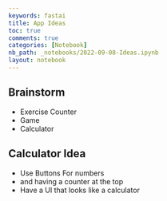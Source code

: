 ```yaml
---
keywords: fastai
title: App Ideas
toc: true
comments: true
categories: [Notebook]
nb_path: _notebooks/2022-09-08-Ideas.ipynb
layout: notebook
---
```


<!--
#################################################
### THIS FILE WAS AUTOGENERATED! DO NOT EDIT! ###
#################################################
# file to edit: _notebooks/2022-09-08-Ideas.ipynb
-->

<div class="container" id="notebook-container">
        
<div class="cell border-box-sizing text_cell rendered"><div class="inner_cell">
<div class="text_cell_render border-box-sizing rendered_html">
<h2 id="Brainstorm">Brainstorm<a class="anchor-link" href="#Brainstorm"> </a></h2><ul>
<li>Exercise Counter</li>
<li>Game</li>
<li>Calculator</li>
</ul>

</div>
</div>
</div>
<div class="cell border-box-sizing text_cell rendered"><div class="inner_cell">
<div class="text_cell_render border-box-sizing rendered_html">
<h2 id="Calculator-Idea">Calculator Idea<a class="anchor-link" href="#Calculator-Idea"> </a></h2><ul>
<li>Use Buttons For numbers</li>
<li>and having a counter at the top</li>
<li>Have a UI that looks like a calculator</li>
</ul>

</div>
</div>
</div>
</div>
 

